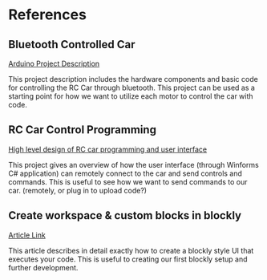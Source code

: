 # References

## Bluetooth Controlled Car

[Arduino Project Description](https://projecthub.arduino.cc/samanfern/bluetooth-controlled-car-c71cd0)

This project description includes the hardware components and basic code for controlling the RC Car through bluetooth. This project can be used as a starting point for how we want to utilize each motor to control the car with code.

## RC Car Control Programming

[High level design of RC car programming and user interface](https://www.codeproject.com/Articles/126859/RC-Car-Control-Programming)

This project gives an overview of how the user interface (through Winforms C# application) can remotely connect to the car and send controls and commands. This is useful to see how we want to send commands to our car. (remotely, or plug in to upload code?)

## Create workspace & custom blocks in blockly

[Article Link](https://medium.com/@akajithkumar9700/create-workspace-custom-blocks-in-blockly-530d97a95ce)

This article describes in detail exactly how to create a blockly style UI that executes your code. This is useful to creating our first blockly setup and further development.

